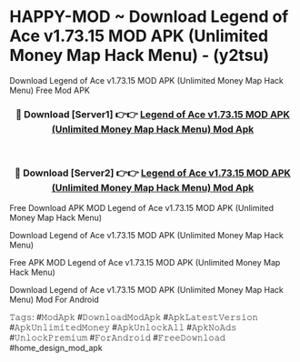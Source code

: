 # HAPPY-MOD ~ Download Legend of Ace v1.73.15 MOD APK (Unlimited Money Map Hack Menu) - (y2tsu)
Download Legend of Ace v1.73.15 MOD APK (Unlimited Money Map Hack Menu) Free Mod APK

<div align="center">
<h3>🔴 Download [Server1] 👉👉 <a href="https://apk-comot.site?title=Legend_of_Ace_v1.73.15_MOD_APK_(Unlimited_Money_Map_Hack_Menu)">Legend of Ace v1.73.15 MOD APK (Unlimited Money Map Hack Menu) Mod Apk</a></h3><br>

<h3>🔴 Download [Server2] 👉👉 <a href="https://apk-comot.site?title=Legend_of_Ace_v1.73.15_MOD_APK_(Unlimited_Money_Map_Hack_Menu)">Legend of Ace v1.73.15 MOD APK (Unlimited Money Map Hack Menu) Mod Apk</a></h3>
</div>


Free Download APK MOD Legend of Ace v1.73.15 MOD APK (Unlimited Money Map Hack Menu)

Download Legend of Ace v1.73.15 MOD APK (Unlimited Money Map Hack Menu) 

Free APK MOD Legend of Ace v1.73.15 MOD APK (Unlimited Money Map Hack Menu) 

Download Legend of Ace v1.73.15 MOD APK (Unlimited Money Map Hack Menu) Mod For Android

𝚃𝚊𝚐𝚜: #𝙼𝚘𝚍𝙰𝚙𝚔 #𝙳𝚘𝚠𝚗𝚕𝚘𝚊𝚍𝙼𝚘𝚍𝙰𝚙𝚔 #𝙰𝚙𝚔𝙻𝚊𝚝𝚎𝚜𝚝𝚅𝚎𝚛𝚜𝚒𝚘𝚗 #𝙰𝚙𝚔𝚄𝚗𝚕𝚒𝚖𝚒𝚝𝚎𝚍𝙼𝚘𝚗𝚎𝚢 #𝙰𝚙𝚔𝚄𝚗𝚕𝚘𝚌𝚔𝙰𝚕𝚕 #𝙰𝚙𝚔𝙽𝚘𝙰𝚍𝚜 #𝚄𝚗𝚕𝚘𝚌𝚔𝙿𝚛𝚎𝚖𝚒𝚞𝚖 #𝙵𝚘𝚛𝙰𝚗𝚍𝚛𝚘𝚒𝚍 #𝙵𝚛𝚎𝚎𝙳𝚘𝚠𝚗𝚕𝚘𝚊𝚍 #home_design_mod_apk